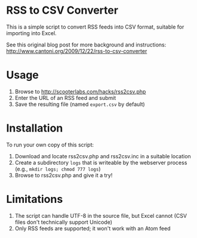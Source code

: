 # RSS to CSV Converter

This is a simple script to convert RSS feeds into CSV format,
suitable for importing into Excel.

See this original blog post for more background and instructions:
http://www.cantoni.org/2009/12/22/rss-to-csv-converter

# Usage

1. Browse to http://scooterlabs.com/hacks/rss2csv.php
2. Enter the URL of an RSS feed and submit
2. Save the resulting file (named `export.csv` by default)

# Installation

To run your own copy of this script:

1. Download and locate rss2csv.php and rss2csv.inc in a suitable location
2. Create a subdirectory `logs` that is writeable by the webserver process (e.g., `mkdir logs; chmod 777 logs`)
3. Browse to rss2csv.php and give it a try!

# Limitations

1. The script can handle UTF-8 in the source file, but Excel cannot (CSV files don't technically support Unicode)
2. Only RSS feeds are supported; it won't work with an Atom feed

